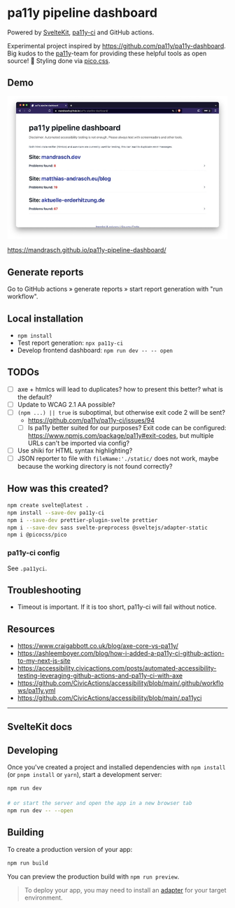# pa11y pipeline dashboard

Powered by [SvelteKit](https://kit.svelte.dev/), [pa11y-ci](https://github.com/pa11y/pa11y-ci) and GitHub actions.

Experimental project inspired by https://github.com/pa11y/pa11y-dashboard. Big kudos to the [pa11y](https://github.com/pa11y)-team for providing these helpful tools as open source! 👏 Styling done via [pico.css](https://picocss.com/).

## Demo

![Screenshot of dashboard, 3 sites with multiple errors](.screenshot.jpg?raw=true)

https://mandrasch.github.io/pa11y-pipeline-dashboard/

## Generate reports

Go to GitHub actions &raquo; generate reports &raquo; start report generation with "run workflow".

## Local installation

- `npm install`
- Test report generation: `npx pa11y-ci`
- Develop frontend dashboard: `npm run dev -- -- open`

## TODOs

- [ ] axe + htmlcs will lead to duplicates? how to present this better? what is the default?
- [ ] Update to WCAG 2.1 AA possible?
- [ ] `(npm ...) || true` is suboptimal, but otherwise exit code 2 will be sent?
  - https://github.com/pa11y/pa11y-ci/issues/94
  - [ ] Is pa11y better suited for our purposes? Exit code can be configured: https://www.npmjs.com/package/pa11y#exit-codes, but multiple URLs can't be imported via config?
- [ ] Use shiki for HTML syntax highlighting?
- [ ] JSON reporter to file with `fileName:'./static/` does not work, maybe because the working directory is not found correctly?

## How was this created?

```bash
npm create svelte@latest .
npm install --save-dev pa11y-ci
npm i --save-dev prettier-plugin-svelte prettier
npm i --save-dev sass svelte-preprocess @sveltejs/adapter-static
npm i @picocss/pico
```

### pa11y-ci config

See `.pa11yci`.

## Troubleshooting

- Timeout is important. If it is too short, pa11y-ci will fail without notice.

## Resources

- https://www.craigabbott.co.uk/blog/axe-core-vs-pa11y/
- https://ashleemboyer.com/blog/how-i-added-a-pa11y-ci-github-action-to-my-next-js-site
- https://accessibility.civicactions.com/posts/automated-accessibility-testing-leveraging-github-actions-and-pa11y-ci-with-axe
- https://github.com/CivicActions/accessibility/blob/main/.github/workflows/pa11y.yml
- https://github.com/CivicActions/accessibility/blob/main/.pa11yci

<hr>

## SvelteKit docs

## Developing

Once you've created a project and installed dependencies with `npm install` (or `pnpm install` or `yarn`), start a development server:

```bash
npm run dev

# or start the server and open the app in a new browser tab
npm run dev -- --open
```

## Building

To create a production version of your app:

```bash
npm run build
```

You can preview the production build with `npm run preview`.

> To deploy your app, you may need to install an [adapter](https://kit.svelte.dev/docs/adapters) for your target environment.
